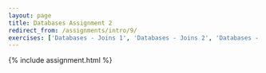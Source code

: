 ```yaml
---
layout: page
title: Databases Assignment 2
redirect_from: /assignments/intro/9/
exercises: ['Databases - Joins 1', 'Databases - Joins 2', 'Databases - Joins 3', 'Databases - Joins 4', 'Databases - Structure 1', 'Databases - Structure 2', 'Databases - Nested Queries 1']
---
```


{% include assignment.html %}
